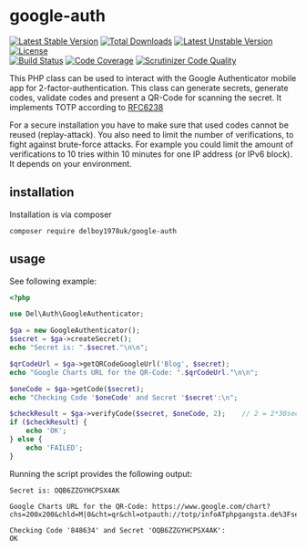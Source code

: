 # google-auth

[![Latest Stable Version](https://poser.pugx.org/delboy1978uk/google-auth/v/stable)](https://packagist.org/packages/delboy1978uk/google-auth) [![Total Downloads](https://poser.pugx.org/delboy1978uk/google-auth/downloads)](https://packagist.org/packages/delboy1978uk/google-auth) [![Latest Unstable Version](https://poser.pugx.org/delboy1978uk/google-auth/v/unstable)](https://packagist.org/packages/delboy1978uk/google-auth) [![License](https://poser.pugx.org/delboy1978uk/google-auth/license)](https://packagist.org/packages/delboy1978uk/google-auth)<br />
[![Build Status](https://travis-ci.org/delboy1978uk/google-auth.png?branch=master)](https://travis-ci.org/delboy1978uk/google-auth) [![Code Coverage](https://scrutinizer-ci.com/g/delboy1978uk/google-auth/badges/coverage.png?b=master)](https://scrutinizer-ci.com/g/delboy1978uk/google-auth/?branch=master) [![Scrutinizer Code Quality](https://scrutinizer-ci.com/g/delboy1978uk/google-auth/badges/quality-score.png?b=master)](https://scrutinizer-ci.com/g/delboy1978uk/google-auth/?branch=master)<br />

This PHP class can be used to interact with the Google Authenticator mobile app for 2-factor-authentication. This class
can generate secrets, generate codes, validate codes and present a QR-Code for scanning the secret. It implements TOTP 
according to [RFC6238](https://tools.ietf.org/html/rfc6238)

For a secure installation you have to make sure that used codes cannot be reused (replay-attack). You also need to
limit the number of verifications, to fight against brute-force attacks. For example you could limit the amount of
verifications to 10 tries within 10 minutes for one IP address (or IPv6 block). It depends on your environment.

## installation
Installation is via composer
```
composer require delboy1978uk/google-auth
```

## usage
See following example:

```php
<?php

use Del\Auth\GoogleAuthenticator;

$ga = new GoogleAuthenticator();
$secret = $ga->createSecret();
echo "Secret is: ".$secret."\n\n";

$qrCodeUrl = $ga->getQRCodeGoogleUrl('Blog', $secret);
echo "Google Charts URL for the QR-Code: ".$qrCodeUrl."\n\n";

$oneCode = $ga->getCode($secret);
echo "Checking Code '$oneCode' and Secret '$secret':\n";

$checkResult = $ga->verifyCode($secret, $oneCode, 2);    // 2 = 2*30sec clock tolerance
if ($checkResult) {
    echo 'OK';
} else {
    echo 'FAILED';
}
```
Running the script provides the following output:
```
Secret is: OQB6ZZGYHCPSX4AK

Google Charts URL for the QR-Code: https://www.google.com/chart?chs=200x200&chld=M|0&cht=qr&chl=otpauth://totp/infoATphpgangsta.de%3Fsecret%3DOQB6ZZGYHCPSX4AK

Checking Code '848634' and Secret 'OQB6ZZGYHCPSX4AK':
OK
```
